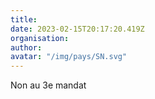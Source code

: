 ```yaml
---
title: 
date: 2023-02-15T20:17:20.419Z
organisation: 
author: 
avatar: "/img/pays/SN.svg"
---
```


Non au 3e mandat